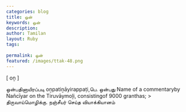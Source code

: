 ```yaml
---
categories: blog
title: ஒன்
keywords: ஒன்
description: 
author: Tamilan
layout: Ruby
tags: 
 
permalink: ஒன்
featured: /images/ttak-48.png
---
```

  
[ oṉ ]  
  
ஒன்பதினாயிரப்படி oṉpatiṉāyirappaṭi,பெ. ஒன்பது Name of a commentaryby Nañcīyar on the Tiruvāymoḻi, consistingof 9000 granthas; > திருவாய்மொழிக்கு. நஞ்சீயர் செய்த வியாக்கியானம்